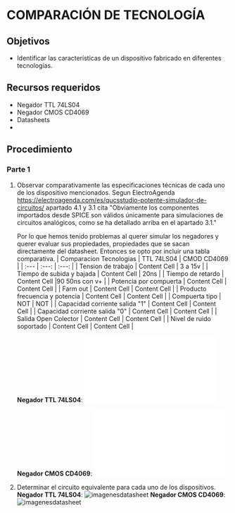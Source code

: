 # COMPARACIÓN DE TECNOLOGÍA

## Objetivos
* Identificar las características de un dispositivo fabricado en diferentes tecnologías.

## Recursos requeridos
* Negador TTL 74LS04
* Negador CMOS CD4069
* Datasheets
* 
## Procedimiento

### Parte 1

1. Observar comparativamente las especificaciones técnicas de cada uno de los dispositivo mencionados.
   Segun ElectroAgenda https://electroagenda.com/es/qucsstudio-potente-simulador-de-circuitos/ apartado 4.1 y 3.1 cita
   "Obviamente los componentes importados desde SPICE son válidos únicamente para simulaciones de circuitos analógicos,
   como se ha detallado arriba en el apartado 3.1."
   
   Por lo que hemos tenido problemas al querer simular los negadores y querer evaluar sus propiedades, propiedades que se sacan directamente del datasheet.
   Entonces se opto por incluir una tabla comparativa.
   | Comparacion Tecnologias         | TTL 74LS04    | CMOD CD4069   |
   | :---                            | :---:         |        :---:  |
   | Tension de trabajo              | Content Cell  | 3 a 15v       |
   | Tiempo de subida y bajada       | Content Cell  | 20ns          |
   | Tiempo de retardo               | Content Cell  |90 50ns con v+ |
   | Potencia por compuerta          | Content Cell  | Content Cell  |
   | Farm out                        | Content Cell  | Content Cell  |
   | Producto frecuencia y potencia  | Content Cell  | Content Cell  |
   | Compuerta tipo                  |      NOT      |      NOT      |
   | Capacidad corriente salida "1"  | Content Cell  | Content Cell  |
   | Capacidad corriente salida "0"  | Content Cell  | Content Cell  |
   | Salida Open Colector            | Content Cell  | Content Cell  |
   | Nivel de ruido soportado        | Content Cell  | Content Cell  |


   **Negador TTL 74LS04**: 
![Datasheet](./Preinforme/Datasheets/HD74LS04.PDF)

   **Negador CMOS CD4069**: 
![Datasheet](./Preinforme/Datasheets/CD4069.PDF)
   
   
   

3. Determinar el circuito equivalente para cada uno de los dispositivos.   
**Negador TTL 74LS04**: 
![imagenesdatasheet](./Preinforme/Imagenes/74lS04.png)
**Negador CMOS CD4069**: 
![imagenesdatasheet](./Preinforme/Imagenes/CD4069.png)
